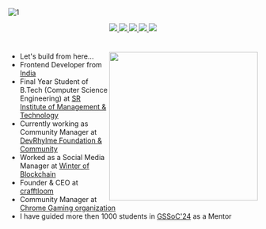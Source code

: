 <!--- ------------------------------------------------------------------------------------------------------------------------------------------------------ -->
<!--- -- Custom Designed Banner ---------------------------------------------------------------------------------------------------------------------------- -->
<!--- ------------------------------------------------------------------------------------------------------------------------------------------------------ -->

![1](https://github.com/user-attachments/assets/ec7a90d8-1725-413c-85de-9a94ad469808)

<!--- ------------------------------------------------------------------------------------------------------------------------------------------------------ -->
<!--- -- Social media Links ----------------------------------------------------------------------------------------------------------------------------- -->
<!--- ------------------------------------------------------------------------------------------------------------------------------------------------------ -->
<p align="center"> 
<a href="#">
         <img src="https://img.shields.io/badge/LinkedIn-0077B5?style=for-the-badge&logo=linkedin&logoColor=white" />
</a>
<a href="#">
         <img src="https://img.shields.io/badge/Instagram-E4405F?style=for-the-badge&logo=instagram&logoColor=white" />
</a>
<a href="#">
	<img src="https://img.shields.io/badge/linktree-39E09B?style=for-the-badge&logo=linktree&logoColor=white" />
</a>

<a href="#">
	<img src="https://img.shields.io/badge/Pinterest-%23E60023.svg?&style=for-the-badge&logo=Pinterest&logoColor=white" />
</a>

<a href="#">
	<img src="https://img.shields.io/badge/-Behance-blue?style=for-the-badge&logo=behance&logoColor=white" />
</a>
</p>

<!--- ------------------------------------------------------------------------------------------------------------------------------------------------------ -->
<!--- -- My Info ----------------------------------------------------------------------------------------------------------------------------- -->
<!--- ------------------------------------------------------------------------------------------------------------------------------------------------------ -->
# 
<img align="right" width="300px" src="https://github.com/user-attachments/assets/7fbe5c11-b6ed-43d0-94c9-05d7720b6455">

- Let's build from here...
- Frontend Developer from [India](https://en.wikipedia.org/wiki/India) 
- Final Year Student of B.Tech (Computer Science Engineering) at [SR Institute of Management & Technology](https://srimt.co.in/b-tech/)
- Currently working as Community Manager at [DevRhylme Foundation & Community](https://www.devrhylme.org/)
- Worked as a Social Media Manager at [Winter of Blockchain](https://gssoc.girlscript.tech/wob)
- Founder & CEO at [crafftloom](https://www.linkedin.com/company/crafftloom/)
- Community Manager at [Chrome Gaming organization](https://www.linkedin.com/company/chromegaming/)
- I have guided more then 1000 students in [GSSoC'24](https://gssoc.girlscript.tech/) as a Mentor

<!--<h4><img align="center" height="20" src="https://github.com/user-attachments/assets/8dd3cc95-efe4-4dce-bea1-1e5778456bb4"> As a Girlscript Summer of Code contributor, i have worked on impactful open-source projects, gained hands-on coding experience, and collaborate with experienced mentors to enhance your skills and contribute to the tech community.</h4>-->



